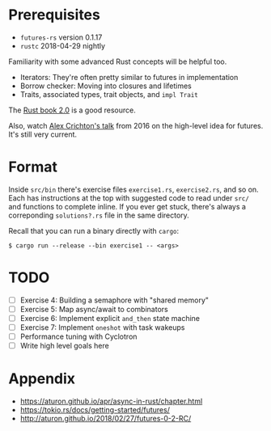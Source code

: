 # Prerequisites
 - `futures-rs` version 0.1.17
 - `rustc` 2018-04-29 nightly

Familiarity with some advanced Rust concepts will be helpful too.
 - Iterators: They're often pretty similar to futures in implementation
 - Borrow checker: Moving into closures and lifetimes
 - Traits, associated types, trait objects, and `impl Trait`

The [Rust book 2.0](https://doc.rust-lang.org/book/second-edition/) is a good
resource.

Also, watch [Alex Crichton's talk](https://www.youtube.com/watch?v=bcrzfivXpc4)
from 2016 on the high-level idea for futures.  It's still very current.

# Format
Inside `src/bin` there's exercise files `exercise1.rs`, `exercise2.rs`, and so
on.  Each has instructions at the top with suggested code to read under `src/`
and functions to complete inline.  If you ever get stuck, there's always a
correponding `solutions?.rs` file in the same directory.

Recall that you can run a binary directly with `cargo`:
```
$ cargo run --release --bin exercise1 -- <args>
```

# TODO
- [ ] Exercise 4: Building a semaphore with "shared memory"
- [ ] Exercise 5: Map async/await to combinators
- [ ] Exercise 6: Implement explicit `and_then` state machine
- [ ] Exercise 7: Implement `oneshot` with task wakeups
- [ ] Performance tuning with Cyclotron
- [ ] Write high level goals here

# Appendix
- https://aturon.github.io/apr/async-in-rust/chapter.html
- https://tokio.rs/docs/getting-started/futures/
- http://aturon.github.io/2018/02/27/futures-0-2-RC/